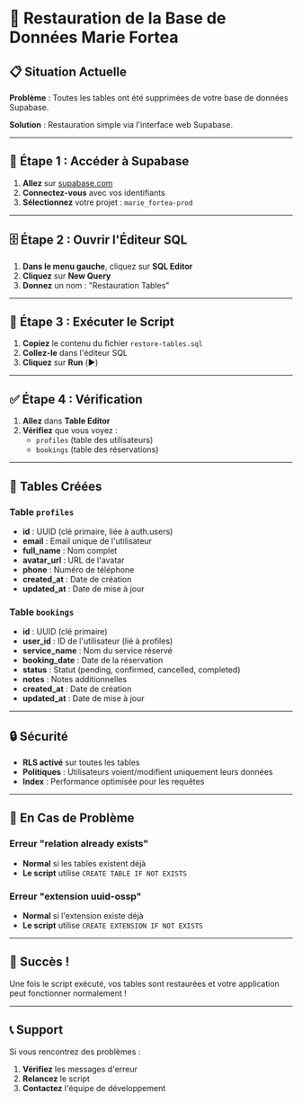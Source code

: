 # 🚀 Restauration de la Base de Données Marie Fortea

## 📋 Situation Actuelle

**Problème** : Toutes les tables ont été supprimées de votre base de données Supabase.

**Solution** : Restauration simple via l'interface web Supabase.

---

## 🔧 Étape 1 : Accéder à Supabase

1. **Allez** sur [supabase.com](https://supabase.com)
2. **Connectez-vous** avec vos identifiants
3. **Sélectionnez** votre projet : `marie_fortea-prod`

---

## 🗄️ Étape 2 : Ouvrir l'Éditeur SQL

1. **Dans le menu gauche**, cliquez sur **SQL Editor**
2. **Cliquez** sur **New Query**
3. **Donnez** un nom : "Restauration Tables"

---

## 📝 Étape 3 : Exécuter le Script

1. **Copiez** le contenu du fichier `restore-tables.sql`
2. **Collez-le** dans l'éditeur SQL
3. **Cliquez** sur **Run** (▶️)

---

## ✅ Étape 4 : Vérification

1. **Allez** dans **Table Editor**
2. **Vérifiez** que vous voyez :
   - `profiles` (table des utilisateurs)
   - `bookings` (table des réservations)

---

## 🎯 Tables Créées

### **Table `profiles`**
- **id** : UUID (clé primaire, liée à auth.users)
- **email** : Email unique de l'utilisateur
- **full_name** : Nom complet
- **avatar_url** : URL de l'avatar
- **phone** : Numéro de téléphone
- **created_at** : Date de création
- **updated_at** : Date de mise à jour

### **Table `bookings`**
- **id** : UUID (clé primaire)
- **user_id** : ID de l'utilisateur (lié à profiles)
- **service_name** : Nom du service réservé
- **booking_date** : Date de la réservation
- **status** : Statut (pending, confirmed, cancelled, completed)
- **notes** : Notes additionnelles
- **created_at** : Date de création
- **updated_at** : Date de mise à jour

---

## 🔒 Sécurité

- **RLS activé** sur toutes les tables
- **Politiques** : Utilisateurs voient/modifient uniquement leurs données
- **Index** : Performance optimisée pour les requêtes

---

## 🚨 En Cas de Problème

### **Erreur "relation already exists"**
- **Normal** si les tables existent déjà
- **Le script** utilise `CREATE TABLE IF NOT EXISTS`

### **Erreur "extension uuid-ossp"**
- **Normal** si l'extension existe déjà
- **Le script** utilise `CREATE EXTENSION IF NOT EXISTS`

---

## 🎉 Succès !

Une fois le script exécuté, vos tables sont restaurées et votre application peut fonctionner normalement !

---

## 📞 Support

Si vous rencontrez des problèmes :
1. **Vérifiez** les messages d'erreur
2. **Relancez** le script
3. **Contactez** l'équipe de développement
